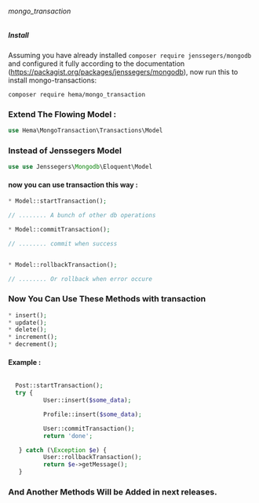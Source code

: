 ###### mongo_transaction

##### Install
Assuming you have already installed ```composer require jenssegers/mongodb``` and configured it fully according to the documentation (https://packagist.org/packages/jenssegers/mongodb), now run this to install mongo-transactions:

```composer require hema/mongo_transaction```
### Extend The Flowing Model :
```php
use Hema\MongoTransaction\Transactions\Model
```

### Instead of Jenssegers Model
```php
use use Jenssegers\Mongodb\Eloquent\Model 
```

#### now you can use transaction this way : 

```php
* Model::startTransaction();

// ........ A bunch of other db operations

* Model::commitTransaction();

// ........ commit when success


* Model::rollbackTransaction();

// ........ Or rollback when error occure


```
### Now You Can Use These Methods with transaction

```php
* insert();
* update();
* delete();
* increment();
* decrement();


```

#### Example : 

```php

  Post::startTransaction();
  try {
          User::insert($some_data);

          Profile::insert($some_data);

          User::commitTransaction();
          return 'done';

   } catch (\Exception $e) {
          User::rollbackTransaction();
          return $e->getMessage();
   }

```
### And Another Methods Will be Added in next releases.
